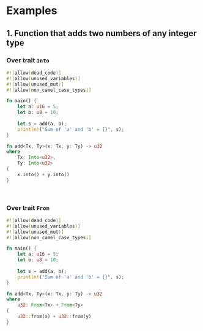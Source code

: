 # Examples
## 1. Function that adds two numbers of any integer type
### Over trait ``Into``
```Rust
#![allow(dead_code)]
#![allow(unused_variables)]
#![allow(unused_mut)]
#![allow(non_camel_case_types)]

fn main() {
    let a: u16 = 5;
    let b: u8 = 10;
    
    let s = add(a, b);
    println!("Sum of 'a' and 'b' = {}", s);
}

fn add<Tx, Ty>(x: Tx, y: Ty) -> u32
where
    Tx: Into<u32>,
    Ty: Into<u32>
{
    x.into() + y.into()
}
```

<br>

### Over trait ``From``
```Rust
#![allow(dead_code)]
#![allow(unused_variables)]
#![allow(unused_mut)]
#![allow(non_camel_case_types)]

fn main() {
    let a: u16 = 5;
    let b: u8 = 10;
    
    let s = add(a, b);
    println!("Sum of 'a' and 'b' = {}", s);
}

fn add<Tx, Ty>(x: Tx, y: Ty) -> u32
where
    u32: From<Tx> + From<Ty>
{
    u32::from(x) + u32::from(y)
}
```